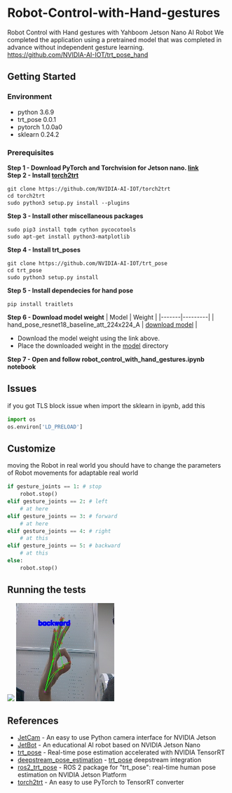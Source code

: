 # Robot-Control-with-Hand-gestures
Robot Control with Hand gestures with Yahboom Jetson Nano AI Robot
We completed the application using a pretrained model that was completed in advance without independent gesture learning.   
https://github.com/NVIDIA-AI-IOT/trt_pose_hand

## Getting Started
### Environment
 - python 3.6.9
 - trt_pose 0.0.1
 - pytorch 1.0.0a0
 - sklearn 0.24.2
### Prerequisites
**Step 1 - Download PyTorch and Torchvision for Jetson nano. [link](https://forums.developer.nvidia.com/t/pytorch-for-jetson/72048)**   
**Step 2 - Install [torch2trt](https://github.com/NVIDIA-AI-IOT/torch2trt)**
```
git clone https://github.com/NVIDIA-AI-IOT/torch2trt
cd torch2trt
sudo python3 setup.py install --plugins
```
**Step 3 - Install other miscellaneous packages**
```
sudo pip3 install tqdm cython pycocotools
sudo apt-get install python3-matplotlib
```
**Step 4 - Install trt_poses**
```
git clone https://github.com/NVIDIA-AI-IOT/trt_pose
cd trt_pose
sudo python3 setup.py install
```
**Step 5 - Install dependecies for hand pose**   
```
pip install traitlets
```
**Step 6 -  Download model weight**
| Model | Weight |
|-------|---------|
| hand_pose_resnet18_baseline_att_224x224_A | [download model](https://drive.google.com/file/d/1NCVo0FiooWccDzY7hCc5MAKaoUpts3mo/view?usp=sharing) |
- Download the model weight using the link above.   
- Place the downloaded weight in the [model](model/) directory

**Step 7 -  Open and follow robot_control_with_hand_gestures.ipynb notebook**

## Issues
if you got TLS block issue when import the sklearn in ipynb, add this
```python
import os
os.environ['LD_PRELOAD']
```

## Customize
moving the Robot in real world you should have to change the parameters of Robot movements  for adaptable real world
```python
if gesture_joints == 1: # stop
    robot.stop()
elif gesture_joints == 2: # left
    # at here
elif gesture_joints == 3: # forward
    # at here
elif gesture_joints == 4: # right
    # at this
elif gesture_joints == 5: # backward
    # at this
else:
    robot.stop()   
```

## Running the tests

![](imgs/run.gif)
![](imgs/backward.jpg)


## References
- [JetCam](http://github.com/NVIDIA-AI-IOT/jetcam) - An easy to use Python camera interface for NVIDIA Jetson
- [JetBot](http://github.com/NVIDIA-AI-IOT/jetbot) - An educational AI robot based on NVIDIA Jetson Nano
- [trt_pose](https://github.com/NVIDIA-AI-IOT/trt_pose) - Real-time pose estimation accelerated with NVIDIA TensorRT
- [deepstream_pose_estimation](https://github.com/NVIDIA-AI-IOT/deepstream_pose_estimation) - [trt_pose](https://github.com/NVIDIA-AI-IOT/trt_pose) deepstream integration
- [ros2_trt_pose](https://github.com/NVIDIA-AI-IOT/ros2_trt_pose) - ROS 2 package for "trt_pose": real-time human pose estimation on NVIDIA Jetson Platform
- [torch2trt](http://github.com/NVIDIA-AI-IOT/torch2trt) - An easy to use PyTorch to TensorRT converter